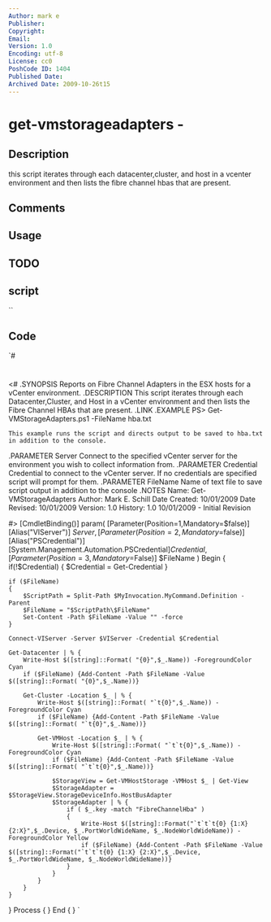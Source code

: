 ```yaml
---
Author: mark e
Publisher: 
Copyright: 
Email: 
Version: 1.0
Encoding: utf-8
License: cc0
PoshCode ID: 1404
Published Date: 
Archived Date: 2009-10-26t15
---
```


# get-vmstorageadapters - 

## Description

this script iterates through each datacenter,cluster, and host in a vcenter environment and then lists the fibre channel hbas that are present.

## Comments



## Usage



## TODO



## script

``

## Code

`#
 #
 <#
 .SYNOPSIS
 	Reports on Fibre Channel Adapters in the ESX hosts for a vCenter environment.
 .DESCRIPTION
 	This script iterates through each Datacenter,Cluster, and Host in a vCenter environment and then lists the Fibre Channel HBAs that are present. 
 .LINK
 .EXAMPLE
 	PS> Get-VMStorageAdapters.ps1 -FileName hba.txt
 	
 	This example runs the script and directs output to be saved to hba.txt in addition to the console. 
 .PARAMETER Server
 	Connect to the specified vCenter server for the environment you wish to collect information from.
 .PARAMETER Credential
 	Credential to connect to the vCenter server. If no credentials are specified script will prompt for them.
 .PARAMETER FileName
 	Name of text file to save script output in addition to the console
 .NOTES
   Name:			Get-VMStorageAdapters
   Author:		Mark E. Schill
   Date Created:	10/01/2009
   Date Revised:	10/01/2009
   Version:		1.0
   History:		1.0 10/01/2009 - Initial Revision
   
 #>
 [CmdletBinding()]
 param(
 [Parameter(Position=1,Mandatory=$false)]
 [Alias("VIServer")]
 $Server
 ,
 [Parameter(Position=2,Mandatory=$false)]
 [Alias("PSCredential")]
 [System.Management.Automation.PSCredential]$Credential
 ,
 [Parameter(Position=3,Mandatory=$False)]
 $FileName
 )
 Begin
 {
 	if(!$Credential)
 	{
 		$Credential = Get-Credential
 	}
 	
 	if ($FileName)
 	{
 		$ScriptPath = Split-Path $MyInvocation.MyCommand.Definition -Parent
 		$FileName = "$ScriptPath\$FileName"			
 		Set-Content -Path $FileName -Value "" -force
 	}
 	
 	Connect-VIServer -Server $VIServer -Credential $Credential
 
 	Get-Datacenter | % { 
 		Write-Host $([string]::Format( "{0}",$_.Name)) -ForegroundColor Cyan
 		if ($FileName) {Add-Content -Path $FileName -Value $([string]::Format( "{0}",$_.Name))}
 		
 		Get-Cluster -Location $_ | % {
 			Write-Host $([string]::Format( "`t{0}",$_.Name)) -ForegroundColor Cyan
 			if ($FileName) {Add-Content -Path $FileName -Value $([string]::Format( "`t{0}",$_.Name))}
 			
 			Get-VMHost -Location $_ | % { 
 				Write-Host $([string]::Format( "`t`t{0}",$_.Name)) -ForegroundColor Cyan
 				if ($FileName) {Add-Content -Path $FileName -Value $([string]::Format( "`t`t{0}",$_.Name))}
 				
 				$StorageView = Get-VMHostStorage -VMHost $_ | Get-View
 				$StorageAdapter = $StorageView.StorageDeviceInfo.HostBusAdapter
 				$StorageAdapter | % { 
 					if ( $_.key -match "FibreChannelHba" )
 					{
 						Write-Host $([string]::Format("`t`t`t{0} {1:X} {2:X}",$_.Device, $_.PortWorldWideName, $_.NodeWorldWideName)) -ForegroundColor Yellow
 						if ($FileName) {Add-Content -Path $FileName -Value $([string]::Format("`t`t`t{0} {1:X} {2:X}",$_.Device, $_.PortWorldWideName, $_.NodeWorldWideName))}
 					}
 				}
 			}
 		}
 	}
 }
 Process
 {
 }
 End
 {
 }
`

